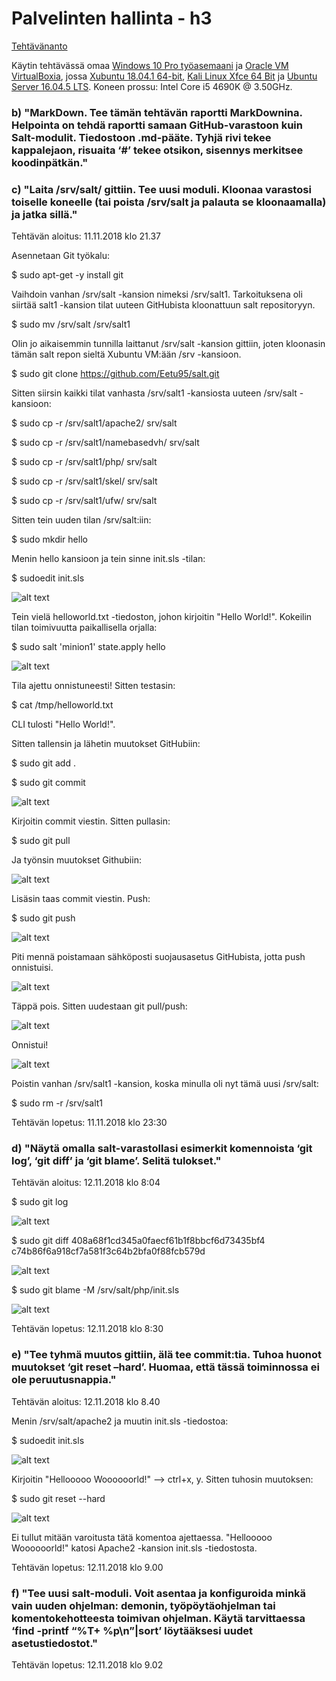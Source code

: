 # Palvelinten hallinta - h3

[Tehtävänanto](http://terokarvinen.com/2018/aikataulu-%E2%80%93-palvelinten-hallinta-ict4tn022-3004-ti-ja-3002-to-%E2%80%93-loppukevat-2018-5p)

Käytin tehtävässä omaa [Windows 10 Pro työasemaani](https://www.microsoft.com/fi-fi/p/windows-10-pro/df77x4d43rkt/48DN) ja [Oracle VM VirtualBoxia](https://www.virtualbox.org/), jossa [Xubuntu 18.04.1 64-bit](https://xubuntu.org/download#lts), [Kali Linux Xfce 64 Bit](https://xubuntu.org/download#lts) ja [Ubuntu Server 16.04.5 LTS](http://releases.ubuntu.com/16.04/). Koneen prossu: Intel Core i5 4690K @ 3.50GHz.

### b) "MarkDown. Tee tämän tehtävän raportti MarkDownina. Helpointa on tehdä raportti samaan GitHub-varastoon kuin Salt-modulit. Tiedostoon .md-pääte. Tyhjä rivi tekee kappalejaon, risuaita ‘#’ tekee otsikon, sisennys merkitsee koodinpätkän."

### c) "Laita /srv/salt/ gittiin. Tee uusi moduli. Kloonaa varastosi toiselle koneelle (tai poista /srv/salt ja palauta se kloonaamalla) ja jatka sillä."

Tehtävän aloitus: 11.11.2018 klo 21.37

Asennetaan Git työkalu:

$ sudo apt-get -y install git

Vaihdoin vanhan /srv/salt -kansion nimeksi /srv/salt1. Tarkoituksena oli siirtää salt1 -kansion tilat uuteen GitHubista kloonattuun
salt repositoryyn.

$ sudo mv /srv/salt /srv/salt1

Olin jo aikaisemmin tunnilla laittanut /srv/salt -kansion gittiin, joten kloonasin tämän salt repon sieltä Xubuntu VM:ään /srv -kansioon.

$ sudo git clone https://github.com/Eetu95/salt.git

Sitten siirsin kaikki tilat vanhasta /srv/salt1 -kansiosta uuteen /srv/salt -kansioon:

$ sudo cp -r /srv/salt1/apache2/ srv/salt

$ sudo cp -r /srv/salt1/namebasedvh/ srv/salt

$ sudo cp -r /srv/salt1/php/ srv/salt

$ sudo cp -r /srv/salt1/skel/ srv/salt

$ sudo cp -r /srv/salt1/ufw/ srv/salt

Sitten tein uuden tilan /srv/salt:iin:

$ sudo mkdir hello

Menin hello kansioon ja tein sinne init.sls -tilan:

$ sudoedit init.sls

![alt text](https://github.com/Eetu95/Palvelinten-hallinta-ict4tn022-3004/blob/master/Kuvakaappaukset/75.PNG?raw=true)

Tein vielä helloworld.txt -tiedoston, johon kirjoitin "Hello World!". Kokeilin tilan toimivuutta paikallisella orjalla:

$ sudo salt 'minion1' state.apply hello

![alt text](https://github.com/Eetu95/Palvelinten-hallinta-ict4tn022-3004/blob/master/Kuvakaappaukset/76.PNG?raw=true)

Tila ajettu onnistuneesti! Sitten testasin:

$ cat /tmp/helloworld.txt

CLI tulosti "Hello World!".

Sitten tallensin ja lähetin muutokset GitHubiin:

$ sudo git add .

$ sudo git commit

![alt text](https://github.com/Eetu95/Palvelinten-hallinta-ict4tn022-3004/blob/master/Kuvakaappaukset/77.PNG?raw=true)

Kirjoitin commit viestin. Sitten pullasin:

$ sudo git pull

Ja työnsin muutokset Githubiin:

![alt text](https://github.com/Eetu95/Palvelinten-hallinta-ict4tn022-3004/blob/master/Kuvakaappaukset/78.PNG?raw=true)

Lisäsin taas commit viestin. Push:

$ sudo git push

![alt text](https://github.com/Eetu95/Palvelinten-hallinta-ict4tn022-3004/blob/master/Kuvakaappaukset/79.png?raw=true)

Piti mennä poistamaan sähköposti suojausasetus GitHubista, jotta push onnistuisi.

![alt text](https://github.com/Eetu95/Palvelinten-hallinta-ict4tn022-3004/blob/master/Kuvakaappaukset/80.PNG?raw=true)

Täppä pois. Sitten uudestaan git pull/push:

![alt text](https://github.com/Eetu95/Palvelinten-hallinta-ict4tn022-3004/blob/master/Kuvakaappaukset/81.PNG)

Onnistui!

![alt text](https://github.com/Eetu95/Palvelinten-hallinta-ict4tn022-3004/blob/master/Kuvakaappaukset/82.PNG?raw=true)

Poistin vanhan /srv/salt1 -kansion, koska minulla oli nyt tämä uusi /srv/salt:

$ sudo rm -r /srv/salt1

Tehtävän lopetus: 11.11.2018 klo 23:30

### d) "Näytä omalla salt-varastollasi esimerkit komennoista ‘git log’, ‘git diff’ ja ‘git blame’. Selitä tulokset."

Tehtävän aloitus: 12.11.2018 klo 8:04

$ sudo git log

![alt text](https://github.com/Eetu95/Palvelinten-hallinta-ict4tn022-3004/blob/master/Kuvakaappaukset/83.PNG?raw=true)

$ sudo git diff 408a68f1cd345a0faecf61b1f8bbcf6d73435bf4 c74b86f6a918cf7a581f3c64b2bfa0f88fcb579d

![alt text](https://github.com/Eetu95/Palvelinten-hallinta-ict4tn022-3004/blob/master/Kuvakaappaukset/84.PNG?raw=true)

$ sudo git blame -M /srv/salt/php/init.sls

![alt text](https://github.com/Eetu95/Palvelinten-hallinta-ict4tn022-3004/blob/master/Kuvakaappaukset/85.PNG?raw=true)

Tehtävän lopetus: 12.11.2018 klo 8:30

### e) "Tee tyhmä muutos gittiin, älä tee commit:tia. Tuhoa huonot muutokset ‘git reset –hard’. Huomaa, että tässä toiminnossa ei ole peruutusnappia."

Tehtävän aloitus: 12.11.2018 klo 8.40

Menin /srv/salt/apache2 ja muutin init.sls -tiedostoa:

$ sudoedit init.sls

![alt text](https://github.com/Eetu95/Palvelinten-hallinta-ict4tn022-3004/blob/master/Kuvakaappaukset/86.PNG?raw=true)

Kirjoitin "Hellooooo Woooooorld!" --> ctrl+x, y. Sitten tuhosin muutoksen:

$ sudo git reset --hard

![alt text](https://github.com/Eetu95/Palvelinten-hallinta-ict4tn022-3004/blob/master/Kuvakaappaukset/87.PNG?raw=true)

Ei tullut mitään varoitusta tätä komentoa ajettaessa. "Hellooooo Woooooorld!" katosi Apache2 -kansion init.sls -tiedostosta.

Tehtävän lopetus: 12.11.2018 klo 9.00

### f) "Tee uusi salt-moduli. Voit asentaa ja konfiguroida minkä vain uuden ohjelman: demonin, työpöytäohjelman tai komentokehotteesta toimivan ohjelman. Käytä tarvittaessa ‘find -printf “%T+ %p\n”|sort’ löytääksesi uudet asetustiedostot."

Tehtävän lopetus: 12.11.2018 klo 9.02
